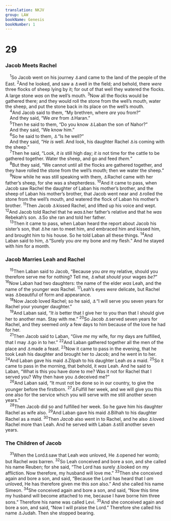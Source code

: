 ```yaml
---
translation: NKJV
group: LAW
bookName: Genesis 
bookNumber: 1
---
```


<div class="title"><h1>29</h1><h3>Jacob Meets Rachel</h3></div>
<span class="verse sa_29_1"> <sup>1</sup>So Jacob went on his journey <a data-toggle="tooltip" data-placement="bottom" title="Gen. 25:6; Num. 23:7; Judg. 6:3, 33; Hos. 12:12">⚓</a>and came to the land of the people of the East. </span>
<span class="verse sa_29_2"><sup>2</sup>And he looked, and saw a <a data-toggle="tooltip" data-placement="bottom" title="Gen. 24:10, 11; Ex. 2:15, 16">⚓</a>well in the field; and behold, there <i>were</i> three flocks of sheep lying by it; for out of that well they watered the flocks. A large stone <i>was</i> on the well’s mouth. </span>
<span class="verse sa_29_3"><sup>3</sup>Now all the flocks would be gathered there; and they would roll the stone from the well’s mouth, water the sheep, and put the stone back in its place on the well’s mouth.<br/></span>
<span class="verse sa_29_4"> <sup>4</sup>And Jacob said to them, “My brethren, where <i>are</i> you from?”<br/> And they said, “We <i>are</i> from <a data-toggle="tooltip" data-placement="bottom" title="Gen. 11:31; 28:10">⚓</a>Haran.”<br/></span>
<span class="verse sa_29_5"> <sup>5</sup>Then he said to them, “Do you know <a data-toggle="tooltip" data-placement="bottom" title="Gen. 24:24, 29; 28:2">⚓</a>Laban the son of Nahor?”<br/> And they said, “We know him.”<br/></span>
<span class="verse sa_29_6"> <sup>6</sup>So he said to them, <a data-toggle="tooltip" data-placement="bottom" title="Gen. 43:27">⚓</a>“Is he well?”<br/> And they said, “<i>He</i> <i>is</i> well. And look, his daughter Rachel <a data-toggle="tooltip" data-placement="bottom" title="Gen. 24:11; Ex. 2:16, 17">⚓</a>is coming with the sheep.”<br/></span>
<span class="verse sa_29_7"> <sup>7</sup>Then he said, “Look, <i>it</i> <i>is</i> still high day; <i>it</i> <i>is</i> not time for the cattle to be gathered together. Water the sheep, and go and feed <i>them.</i>”<br/></span>
<span class="verse sa_29_8"> <sup>8</sup>But they said, “We cannot until all the flocks are gathered together, and they have rolled the stone from the well’s mouth; then we water the sheep.”<br/></span>
<span class="verse sa_29_9"> <sup>9</sup>Now while he was still speaking with them, <a data-toggle="tooltip" data-placement="bottom" title="Ex. 2:16">⚓</a>Rachel came with her father’s sheep, for she was a shepherdess. </span>
<span class="verse sa_29_10"><sup>10</sup>And it came to pass, when Jacob saw Rachel the daughter of Laban his mother’s brother, and the sheep of Laban his mother’s brother, that Jacob went near and <a data-toggle="tooltip" data-placement="bottom" title="Ex. 2:17">⚓</a>rolled the stone from the well’s mouth, and watered the flock of Laban his mother’s brother. </span>
<span class="verse sa_29_11"><sup>11</sup>Then Jacob <a data-toggle="tooltip" data-placement="bottom" title="Gen. 33:4; 45:14, 15">⚓</a>kissed Rachel, and lifted up his voice and wept. </span>
<span class="verse sa_29_12"><sup>12</sup>And Jacob told Rachel that he <i>was</i><a data-toggle="tooltip" data-placement="bottom" title="Gen. 13:8; 14:14, 16; 28:5">⚓</a>her father’s relative and that he <i>was</i> Rebekah’s son. <a data-toggle="tooltip" data-placement="bottom" title="Gen. 24:28">⚓</a>So she ran and told her father.<br/></span>
<span class="verse sa_29_13"> <sup>13</sup>Then it came to pass, when Laban heard the report about Jacob his sister’s son, that <a data-toggle="tooltip" data-placement="bottom" title="Gen. 24:29–31; Luke 15:20">⚓</a>he ran to meet him, and embraced him and kissed him, and brought him to his house. So he told Laban all these things. </span>
<span class="verse sa_29_14"><sup>14</sup>And Laban said to him, <a data-toggle="tooltip" data-placement="bottom" title="Gen. 2:23; 37:27; Judg. 9:2; 2 Sam. 5:1; 19:12, 13">⚓</a>“Surely you <i>are</i> my bone and my flesh.” And he stayed with him for a month.<br/></span>
<div class="title"><h3>Jacob Marries Leah and Rachel</h3></div>
<span class="verse sa_29_15"> <sup>15</sup>Then Laban said to Jacob, “Because you <i>are</i> my relative, should you therefore serve me for nothing? Tell me, <a data-toggle="tooltip" data-placement="bottom" title="Gen. 30:28; 31:41">⚓</a>what <i>should</i> your wages <i>be?</i>” </span>
<span class="verse sa_29_16"><sup>16</sup>Now Laban had two daughters: the name of the elder <i>was</i> Leah, and the name of the younger <i>was</i> Rachel. </span>
<span class="verse sa_29_17"><sup>17</sup>Leah’s eyes <i>were</i> delicate, but Rachel was <a data-toggle="tooltip" data-placement="bottom" title="Gen. 12:11, 14; 26:7">⚓</a>beautiful of form and appearance.<br/></span>
<span class="verse sa_29_18"> <sup>18</sup>Now Jacob loved Rachel; so he said, <a data-toggle="tooltip" data-placement="bottom" title="Gen. 31:41; 2 Sam. 3:14; Hos. 12:12">⚓</a>“I will serve you seven years for Rachel your younger daughter.”<br/></span>
<span class="verse sa_29_19"> <sup>19</sup>And Laban said, “<i>It</i> <i>is</i> better that I give her to you than that I should give her to another man. Stay with me.” </span>
<span class="verse sa_29_20"><sup>20</sup>So Jacob <a data-toggle="tooltip" data-placement="bottom" title="Gen. 30:26; Hos. 12:12">⚓</a>served seven years for Rachel, and they seemed <i>only</i> a few days to him because of the love he had for her.<br/></span>
<span class="verse sa_29_21"> <sup>21</sup>Then Jacob said to Laban, “Give <i>me</i> my wife, for my days are fulfilled, that I may <a data-toggle="tooltip" data-placement="bottom" title="Judg. 15:1">⚓</a>go in to her.” </span>
<span class="verse sa_29_22"><sup>22</sup>And Laban gathered together all the men of the place and <a data-toggle="tooltip" data-placement="bottom" title="Judg. 14:10; John 2:1, 2">⚓</a>made a feast. </span>
<span class="verse sa_29_23"><sup>23</sup>Now it came to pass in the evening, that he took Leah his daughter and brought her to Jacob; and he went in to her. </span>
<span class="verse sa_29_24"><sup>24</sup>And Laban gave his maid <a data-toggle="tooltip" data-placement="bottom" title="Gen. 30:9, 10">⚓</a>Zilpah to his daughter Leah <i>as</i> a maid. </span>
<span class="verse sa_29_25"><sup>25</sup>So it came to pass in the morning, that behold, it <i>was</i> Leah. And he said to Laban, “What is this you have done to me? Was it not for Rachel that I served you? Why then have you <a data-toggle="tooltip" data-placement="bottom" title="Gen. 27:35; 31:7; 1 Sam. 28:12">⚓</a>deceived me?”<br/></span>
<span class="verse sa_29_26"> <sup>26</sup>And Laban said, “It must not be done so in our country, to give the younger before the firstborn. </span>
<span class="verse sa_29_27"><sup>27</sup><a data-toggle="tooltip" data-placement="bottom" title="Gen. 31:41; Judg. 14:2">⚓</a>Fulfill her week, and we will give you this one also for the service which you will serve with me still another seven years.”<br/></span>
<span class="verse sa_29_28"> <sup>28</sup>Then Jacob did so and fulfilled her week. So he gave him his daughter Rachel as wife also. </span>
<span class="verse sa_29_29"><sup>29</sup>And Laban gave his maid <a data-toggle="tooltip" data-placement="bottom" title="Gen. 30:3–5">⚓</a>Bilhah to his daughter Rachel as a maid. </span>
<span class="verse sa_29_30"><sup>30</sup>Then <i>Jacob</i> also went in to Rachel, and he also <a data-toggle="tooltip" data-placement="bottom" title="Gen. 29:17–20; Deut. 21:15–17">⚓</a>loved Rachel more than Leah. And he served with Laban <a data-toggle="tooltip" data-placement="bottom" title="Gen. 30:26; 31:41; Hos. 12:12">⚓</a>still another seven years.<br/></span>
<div class="title"><h3>The Children of Jacob</h3></div>
<span class="verse sa_29_31"> <sup>31</sup>When the Lord<a data-toggle="tooltip" data-placement="bottom" title="Ps. 127:3">⚓</a>saw that Leah <i>was</i> unloved, He <a data-toggle="tooltip" data-placement="bottom" title="Gen. 30:1">⚓</a>opened her womb; but Rachel <i>was</i> barren. </span>
<span class="verse sa_29_32"><sup>32</sup>So Leah conceived and bore a son, and she called his name Reuben; for she said, “The Lord has surely <a data-toggle="tooltip" data-placement="bottom" title="Gen. 16:11; 31:42; Ex. 3:7; 4:31; Deut. 26:7; Ps. 25:18">⚓</a>looked on my affliction. Now therefore, my husband will love me.” </span>
<span class="verse sa_29_33"><sup>33</sup>Then she conceived again and bore a son, and said, “Because the Lord has heard that I <i>am</i> unloved, He has therefore given me this <i>son</i> also.” And she called his name Simeon. </span>
<span class="verse sa_29_34"><sup>34</sup>She conceived again and bore a son, and said, “Now this time my husband will become attached to me, because I have borne him three sons.” Therefore his name was called Levi. </span>
<span class="verse sa_29_35"><sup>35</sup>And she conceived again and bore a son, and said, “Now I will praise the Lord.” Therefore she called his name <a data-toggle="tooltip" data-placement="bottom" title="Gen. 49:8; Matt. 1:2">⚓</a>Judah. Then she stopped bearing.<br/></span>
